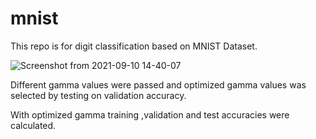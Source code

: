# mnist
This repo is for digit classification based on MNIST Dataset.

![Screenshot from 2021-09-10 14-40-07](https://user-images.githubusercontent.com/85408006/132830512-18614a45-fc63-41e3-ac0c-d911bdc27eca.png)

Different gamma values were passed and optimized gamma values was selected by testing on validation accuracy.

With optimized gamma  training ,validation and test accuracies were calculated.



